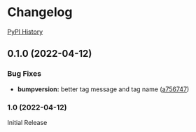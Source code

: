 # Changelog

[PyPI History][1]

[1]: https://pypi.org/project/when-cli/#history

## 0.1.0 (2022-04-12)


### Bug Fixes

* **bumpversion:** better tag message and tag name ([a756747](https://github.com/chassing/when-cli/commit/a7567471fe868888e4596ed42132b804106eed4b))

### 1.0 (2022-04-12)

Initial Release
